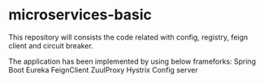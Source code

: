 # microservices-basic
This repository will consists the code related with config, registry, feign client and  circuit breaker.

The application has been implemented by using below frameforks:
Spring Boot
Eureka
FeignClient
ZuulProxy
Hystrix
Config server
